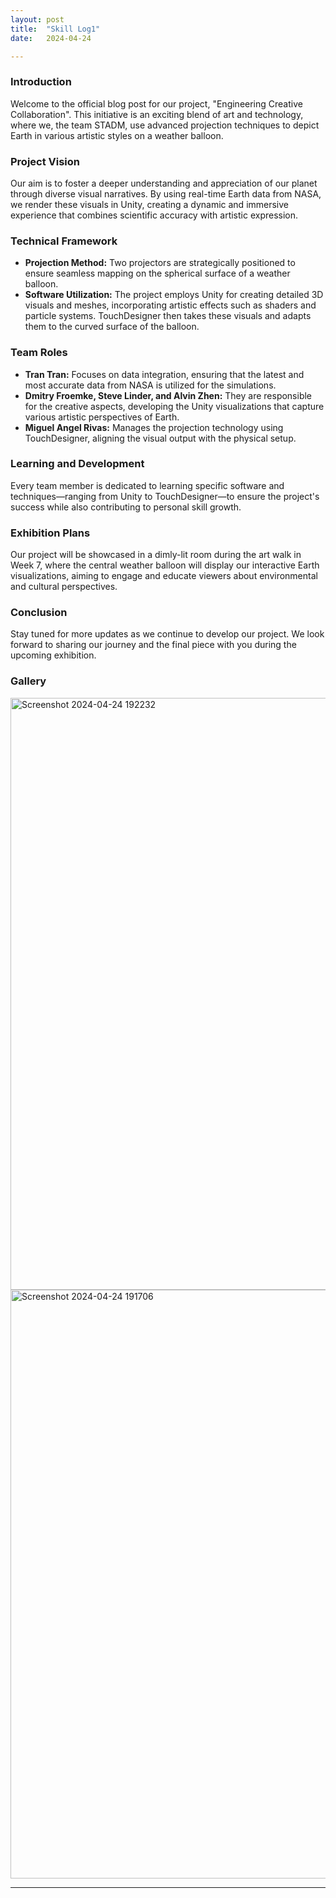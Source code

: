 ```yaml
---
layout: post
title:  "Skill Log1"
date:   2024-04-24 

---
```


### Introduction
Welcome to the official blog post for our project, "Engineering Creative Collaboration". This initiative is an exciting blend of art and technology, where we, the team STADM, use advanced projection techniques to depict Earth in various artistic styles on a weather balloon.

### Project Vision
Our aim is to foster a deeper understanding and appreciation of our planet through diverse visual narratives. By using real-time Earth data from NASA, we render these visuals in Unity, creating a dynamic and immersive experience that combines scientific accuracy with artistic expression.

### Technical Framework
- **Projection Method:** Two projectors are strategically positioned to ensure seamless mapping on the spherical surface of a weather balloon.
- **Software Utilization:** The project employs Unity for creating detailed 3D visuals and meshes, incorporating artistic effects such as shaders and particle systems. TouchDesigner then takes these visuals and adapts them to the curved surface of the balloon.

### Team Roles
- **Tran Tran:** Focuses on data integration, ensuring that the latest and most accurate data from NASA is utilized for the simulations.
- **Dmitry Froemke, Steve Linder, and Alvin Zhen:** They are responsible for the creative aspects, developing the Unity visualizations that capture various artistic perspectives of Earth.
- **Miguel Angel Rivas:** Manages the projection technology using TouchDesigner, aligning the visual output with the physical setup.

### Learning and Development
Every team member is dedicated to learning specific software and techniques—ranging from Unity to TouchDesigner—to ensure the project's success while also contributing to personal skill growth.

### Exhibition Plans
Our project will be showcased in a dimly-lit room during the art walk in Week 7, where the central weather balloon will display our interactive Earth visualizations, aiming to engage and educate viewers about environmental and cultural perspectives.

### Conclusion
Stay tuned for more updates as we continue to develop our project. We look forward to sharing our journey and the final piece with you during the upcoming exhibition.

### Gallery
<img width="947" alt="Screenshot 2024-04-24 192232" src="https://github.com/doubletran/engr352/assets/168025283/a370f7d5-2fc1-432c-9fee-62cf40b2d2ec">
<img width="942" alt="Screenshot 2024-04-24 191706" src="https://github.com/doubletran/engr352/assets/168025283/19bd0005-9512-4d1e-9720-eedeffb880f7">



---
